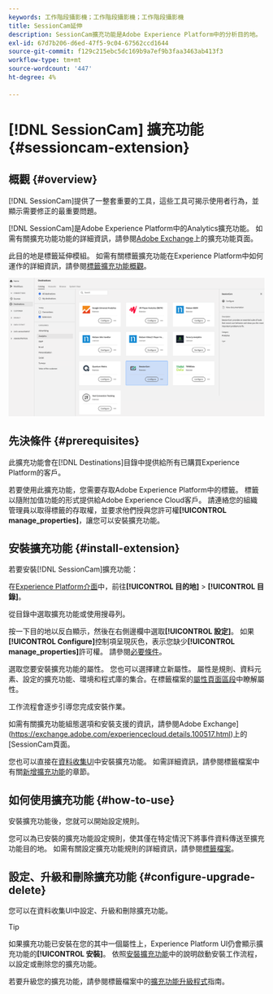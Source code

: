 ```yaml
---
keywords: 工作階段攝影機；工作階段攝影機；工作階段攝影機
title: SessionCam延伸
description: SessionCam擴充功能是Adobe Experience Platform中的分析目的地。 如需擴充功能的相關詳細資訊，請參閱Adobe Exchange上的擴充功能頁面。
exl-id: 67d7b206-d6ed-47f5-9c04-67562ccd1644
source-git-commit: f129c215ebc5dc169b9a7ef9b3faa3463ab413f3
workflow-type: tm+mt
source-wordcount: '447'
ht-degree: 4%

---
```


# [!DNL SessionCam] 擴充功能 {#sessioncam-extension}

## 概觀 {#overview}

[!DNL SessionCam]提供了一整套重要的工具，這些工具可揭示使用者行為，並顯示需要修正的最重要問題。

[!DNL SessionCam]是Adobe Experience Platform中的Analytics擴充功能。 如需有關擴充功能功能的詳細資訊，請參閱[Adobe Exchange](https://exchange.adobe.com/experiencecloud.details.100517.html)上的擴充功能頁面。

此目的地是標籤延伸模組。 如需有關標籤擴充功能在Experience Platform中如何運作的詳細資訊，請參閱[標籤擴充功能概觀](../launch-extensions/overview.md)。

![SessionCam延伸模組](../../assets/catalog/analytics/sessioncam/catalog.png)

## 先決條件 {#prerequisites}

此擴充功能會在[!DNL Destinations]目錄中提供給所有已購買Experience Platform的客戶。

若要使用此擴充功能，您需要存取Adobe Experience Platform中的標籤。 標籤以隨附加值功能的形式提供給Adobe Experience Cloud客戶。 請連絡您的組織管理員以取得標籤的存取權，並要求他們授與您許可權&#x200B;**[!UICONTROL manage_properties]**，讓您可以安裝擴充功能。

## 安裝擴充功能 {#install-extension}

若要安裝[!DNL SessionCam]擴充功能：

在[Experience Platform介面](https://platform.adobe.com/)中，前往&#x200B;**[!UICONTROL 目的地]** > **[!UICONTROL 目錄]**。

從目錄中選取擴充功能或使用搜尋列。

按一下目的地以反白顯示，然後在右側邊欄中選取&#x200B;**[!UICONTROL 設定]**。 如果&#x200B;**[!UICONTROL Configure]**&#x200B;控制項呈現灰色，表示您缺少&#x200B;**[!UICONTROL manage_properties]**&#x200B;許可權。 請參閱[必要條件](#prerequisites)。

選取您要安裝擴充功能的屬性。 您也可以選擇建立新屬性。 屬性是規則、資料元素、設定的擴充功能、環境和程式庫的集合。在標籤檔案的[屬性頁面區段](../../../tags/ui/administration/companies-and-properties.md#properties-page)中瞭解屬性。

工作流程會逐步引導您完成安裝作業。

如需有關擴充功能組態選項和安裝支援的資訊，請參閱Adobe Exchange](https://exchange.adobe.com/experiencecloud.details.100517.html)上的[SessionCam頁面。

您也可以直接在[資料收集UI](https://experience.adobe.com/#/data-collection/)中安裝擴充功能。 如需詳細資訊，請參閱標籤檔案中有關[新增擴充功能](../../../tags/ui/managing-resources/extensions/overview.md#add-a-new-extension)的章節。

## 如何使用擴充功能 {#how-to-use}

安裝擴充功能後，您就可以開始設定規則。

您可以為已安裝的擴充功能設定規則，使其僅在特定情況下將事件資料傳送至擴充功能目的地。 如需有關設定擴充功能規則的詳細資訊，請參閱[標籤檔案](../../../tags/ui/managing-resources/rules.md)。

## 設定、升級和刪除擴充功能 {#configure-upgrade-delete}

您可以在資料收集UI中設定、升級和刪除擴充功能。

>[!TIP]
>
>如果擴充功能已安裝在您的其中一個屬性上，Experience Platform UI仍會顯示擴充功能的&#x200B;**[!UICONTROL 安裝]**。 依照[安裝擴充功能](#install-extension)中的說明啟動安裝工作流程，以設定或刪除您的擴充功能。

若要升級您的擴充功能，請參閱標籤檔案中的[擴充功能升級程式](../../../tags/ui/managing-resources/extensions/extension-upgrade.md)指南。

